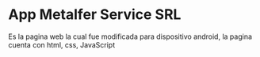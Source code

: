 # App Metalfer Service SRL
Es la pagina web la cual fue modificada para dispositivo android, la pagina cuenta con html, css, JavaScript
